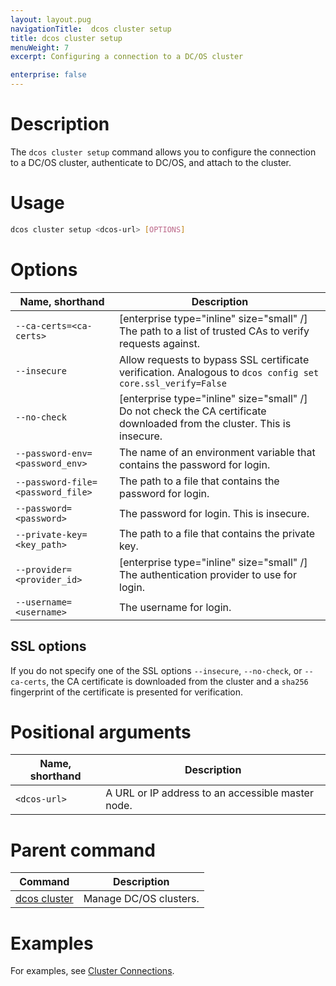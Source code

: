 ```yaml
---
layout: layout.pug
navigationTitle:  dcos cluster setup
title: dcos cluster setup
menuWeight: 7
excerpt: Configuring a connection to a DC/OS cluster

enterprise: false
---
```


# Description
The `dcos cluster setup` command allows you to configure the connection to a DC/OS cluster, authenticate to DC/OS, and attach to the cluster.

# Usage

```bash
dcos cluster setup <dcos-url> [OPTIONS]
```

# Options

| Name, shorthand | Description |
|---------|-------------|
|  `--ca-certs=<ca-certs>` |  [enterprise type="inline" size="small" /] The path to a list of trusted CAs to verify requests against.  |
|  `--insecure` |  Allow requests to bypass SSL certificate verification. Analogous to `dcos config set core.ssl_verify=False`|
|  `--no-check` |  [enterprise type="inline" size="small" /] Do not check the CA certificate downloaded from the cluster. This is insecure. |
|  `--password-env=<password_env>` |  The name of an environment variable that contains the password for login. |
|  `--password-file=<password_file>`  | The path to a file that contains the password for login. |
|  `--password=<password>`  |  The password for login. This is insecure.  |
|  `--private-key=<key_path>`  |  The path to a file that contains the private key.  |
|  `--provider=<provider_id>`  |  [enterprise type="inline" size="small" /] The authentication provider to use for login.  |
|  `--username=<username>`  | The username for login. |

## SSL options

If you do not specify one of the SSL options `--insecure`, `--no-check`, or `--ca-certs`, the CA certificate is downloaded from the cluster and a `sha256` fingerprint of the certificate is presented for verification.

# Positional arguments

| Name, shorthand | Description |
|---------|-------------|
| `<dcos-url>`   | A URL or IP address to an accessible master node. |


# Parent command

| Command | Description |
|---------|-------------|
| [dcos cluster](/1.11/cli/command-reference/dcos-cluster/) | Manage DC/OS clusters. |

# Examples
For examples, see [Cluster Connections](/1.11/administering-clusters/multiple-clusters/cluster-connections/).
